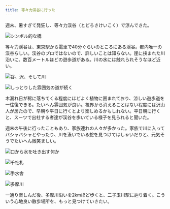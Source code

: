 ```yaml
---
title: 等々力渓谷に行った
---
```

週末、暑すぎて発狂し、等々力渓谷（とどろきけいこく）で涼んできた。

![](https://lh3.googleusercontent.com/docs/ADP-6oH_-edSdjV5PS7DTUuhC8FODSNpubR6tE7HAkBmFqlpDa6RYicQLVdVlfPYrHHhuu6ltdiDtZRo9OQJaAdJqgVoglFrIeFijhSUDzattf7mastQZDSvdw5ukMuXqwh0ATW5ga-OkIvCOHLXjCPgqxCj5IkL9AVHx5Tg2S3N6EyoiCdhq1dd0NR2q0ZL--HCdKXJV8Bw2gZCE95CQVyy1dNzP_xOW-roIVM7Hs6xW5cjqEbr97uN4CNrY83eVjLbndsuKX_WNHMAputhE4jS45kBez0y9DWbsa0VwlB-03wo-G-T8nDidNsM3mVrPUJO8i3cV7UHAAzF6I_5iBIuZMq6QmzoB1hcNM90ASO1oIUEsjnUy4BqCH66LpcEpB5JSWASChVhVqahh563kNuhflFJ92GmNAIbIfi7qGtHnd9iMHTtGoSyR4xqQxxXA8BAWxABnbtRZ9OBi-Upav4rBdtQqHfZmORyd3z1yu-lKW5DkIHntGLEz3lAHFP5ZX1MmWelTsoOnV-8sQtJKtvr0m9k_eGNFOqTaGVFShD26oMZMcf1iaSQVHcGjy6r8LseR6fdPESQMliUvPjN_I2ekvwobb6BaG3_23HfBABIexfqnEL4X4apO0XvfhvFd9NX9XqRL9RfnglXNmWcZpAMSIOsrjEhYZpYSWWLgsAPyPoZ78ysrYVbHTdq1XzGmCGsd1ybiUOnaQ5OMJcHTUjT3UFbQZ1PTltDdI7GQRzCXxQ5HaStB5sDs4-vU4U1ZTKgss61SAOWsPtx3AtJqYJpz0N1br8PjjgIFNqTjBTwOwliiPjt1nN0vlocxXsA47LqhYxWBR-RQJq4gRYIpGSHjpE_InQx0JN_nnWsx9kagGv7ANE_9MpreTOfuQQIi8ZUQzINFLnHv6YKs3ixi4Dl4YAWjgCCPR-wdIDb42jisHE24y1R14BkcDJhO6vxNKu5ZZTODuNcms1fKnjGfymUghxS8atWcCz0EC-nQHWfoSe0ED30LeId4l8-26YFXDENFvLn4NGbE5ek4Q4ihHx4LJavWiDxdocyk6ZAzIdfjSxvshdKE9PaakjkSAQXyUrK9wDYIoom_DHKD8EH6pKPDAnyIZvJdhxfvL_VLuXPLICNaZpQ4vYCRzvdFG97AxNbrSa-wPNtgeGQXWAgZFznfcD0sskhrJ8iGHT8nwo9H9FUl6RJ_I1AkKQpj2cx0wLQ9cZrGb4bwc_Jn76MJaZj520K7a-SskgjTw1voQBw2TUnddE1Xg "シンボル的な橋")

等々力渓谷は、東京駅から電車で40分ぐらいのところにある渓谷。都内唯一の渓谷らしい。渓谷のプロではないので、詳しいことは知らない。崖に挟まれた川沿いに、数百メートルほどの遊歩道がある。川の水には触れられそうなほど近い。

![](https://lh3.googleusercontent.com/docs/ADP-6oH1zo16Mwix5RJPTEKWN5qqDovY0Yj6TMPEkQ14r7pI3VjMI1E10-StEQ1qF5J2wOW39ychrcVLI2LgYfoHvPAG6qecNx7JBmpC240NpKTL6UcVL9OeXMAtSYm0VrQlKjnN0mn7gvD6Qopk8wF_nsqthFei2WpwQyVwrGbCDUptooGTwM6t_DoAo4abY8Tu_t1ApuRjSOFXebZeW4jg3aA0xE4zwKYQ7_PUh_ZqSKGw_U9Y5y7BNizYJZpUa7-BkL-FkqtnCcHj1wKnn59TEY7pqTjh8wQUEY3vclP_lKPOGLQYMreGXqmRCBJW6rrXRILQ9QrbtzV97ujG3-8ejc1XoJhxYi0_qsVtt8Rwrc4mYnEDZzqv17GV9cfpFo_iqGm2VRXaDUH_LxGjPKuS1xMt_53O7GktJx7f_P-4qp_BI5T0LkSSoAl0yt-1lLacAdIDiD4PfFRDUdaRZ88MfYUsJfA0_T92Pwl9Bjz5SpxmUYgWJx269_9-HYwjIK1tUSjNPsYGSPe2Tz0jWkdJjYh9WdPAbA-CYDOayL-2Rqq0KqFJchMQcFKFNt8wLuF38h0-sr_KTYmbjt_sFO8ssfnLLUhhHaKj5J4C8aKTdLzjYfZqC_QOUGoBStQLamM2b4siSZ8IoaRNbZrqQ57pHdRgpw2s1ysBLcY6hQQWE8Zgs7Ec1NO9NfobKrY9N4Q37_FvT7Od8Ct4b3CZGuopQfA5cvjWALMJ-E23XNDjP_NQufDMdwkC8UAJQrLdUETdiCY8zPvcNbQCKYsxHb-DuYJPdj8ezVIBEzWsJP4OGXLyTkI6Hb8ktCIfcN78SQEb4JCgM8RkhaYRkx1jhxA8nTZGL2jD0PLBKP7Qg9vGmJCCKZiZa7Shz8YnTOAqk3AJNN5RiAg6BGLmsYx_ud3NoyqP0bKkfPGvEGvtiTHzswFlfM_IlCl6n_z-nUWU0E1K5utGWZxKpDTzfmLHWAttg2bZH_nk6k5yi66EO4LicTJ4lVqzYRIYvdM8qC2q5f1zvu_37jVKS7lxM5l-1lxTbJxCEK4yTedrQPiG17NtsTCx_panKsfduD_K-m_aRnXAhmW8aB6XnKDc_JqketZvgPkqorEObycku42XA-WB_9-N9gRNItI26SlO3U31SVP9LKW-alfmll9vbAkISntemVV7sEfTwaoDyLJLvhVdkqZSo4ynpyQ0SgBxxZ-TAoGKadASKJ5RnCQVx0BXlpXb3s05I8dCGtU3cg2gIySrDp-R13RalA "谷、沢、そして川")

![](https://lh3.googleusercontent.com/docs/ADP-6oHZDMDaIcnrOFDipqDKd6lgeb4KeqM-2S2mn998eYUDyUs_w38sFAd495D4JGqa-8KoOgmo8FfhPSsxDc-aD9aO4rPqmM22NpBvxIADr2l_ZRllnEajYxUULSoZMsnslKS7g9Y4uHFuWKgandFUUSup7_EyfjRrYWpIiXtsCzZjgiBFtl-YRb6dnIFPjdmKzT1UOeWSLljty9EmQ6ygGnhFXba8zrJcKrPMnL-oMIBabmZgj3gYnAorPwQz6C9-XbLB2NBjiVqe8pnSG8rjA91SoZ_xKNas-p3QHit78bunQPnL7coZpWvjD32ZBtHmHfUjvSJ0Bfp_2i8jlGYIyvuYi9WjQjaOsnbxO2jueHLHRbpS3oAJJVTQhRC-u5Kre3YhIN-7fnDvbCckkHzFGfXmZg6rl5nR12PCJCK8OXJGtn4-VVjgnLf2kyKRDzUY77GCW5gZjImLSBANjPTg_Euet3_ONa3VbG_yl74ahdUz1TbpmuROZHPZGzu9bSVCBuNErK6gF5tLXw7jQpapHFCq66Xy5iIUsL0rJ7kCrD_iFKnVGJen3OFKQwDIOVKgz9hQJIQimXvIr967O2YC2bMn2yLcxOf_9sWhtzabpcIR2wy8i_QINqUhSPP9UMSW-_0qpDYalGbqBqaMTDdVQNlJcix63XdR33kk1-VnR2BSsnHgGlgXYRqMlH7eC6_LHgsF9PMwa0XRWyqfpqYXLn-1e8j1w6LjGD0gbaU9r6Fk2W8zSth-_WNIRaLH6tddMED0Yq3N4Rz9iJScmSuM038nxH7oMdJ-reVkbD3ol_krj5oDdmxIkazZ5HVp7Edbw8Az398-0KbXvg3B1NPjGyVjehye8ixt0ThnFN9g6dyK86LJl9k8iIsB5pXK457N1iZtCJ6jIEiAX_kWG4Qi7x8zn5t5IG-AYTwFFwwu7snQXcTJqC05O99VJ8VX9cu35iQE3Ny9u68uGrfObNmHo3HLR6le_jKjkj-EWekAmXQqM2DKeIQzwaFb7HX7UHEzvTnJLggfO3uLkTrZwv7UTpALJJUUaY5WK6a-crweNdqZzgUe95NiD0ShX3sgZUXbW_Lw_cmhnjpDX2YQXT3OacxDYMbJyjyJm6Zb0wOELAb35TqwP8C0VwSBalrftsmVMZ9aVuvpdtmupXsu_HyOTUUU2jiZ4VsC0DTDd7YsS1tAN1MAwRSp3JljVWiccztwLbLdi3Wm88X87wSjCOFIyXi0G-JyPn-ps6FnVgII0iQ9StfjFQ "しっとりした雰囲気の道が続く")

木漏れ日が稀に落ちてくる程度にほどよく植物に囲まれており、涼しい遊歩道を一往復できる。たいへん雰囲気が良い。視界から消えることはない程度には沢山人が居たので、早朝や平日に行くとより楽しめるかもしれない。平日朝に行くと、スーツで出社する者達が渓谷を歩いている様子を見られると聞いた。

週末の午後に行ったこともあり、家族連れの人々が多かった。家族で川に入ってバシャバシャとやったり、川を泳いでいる蛇を見つけてはしゃいだりと、元気そうでたいへん微笑ましい。

![](https://lh3.googleusercontent.com/docs/ADP-6oE_iJlksbtovRq_Udsh9ZCqqOq-GOoLmEn7lN-mqT5bgO82L1U1oCw4vobuysHKKUtBpJYkZBWnxTPbQ5KylSoDLVTuC-UjL2iBdVcpBrc8Hug6JWVqSuU2p3XDzhN-MMYER2_K_JpeYi0nT22ewEWR0SowF9sCQ92ebq0tEkzW2hP7zwCYlmvSLICdARBkGianN50OYo6ukNgkRt4Lqe5H5RegoAE-m8IvP_WaIWiOY4bV7GraF0jmZONg8OgWua2atV9T1ceinwhbp1jZVVZN-Stczyrnvit3Gyt1T0G4m3g1H0a3TwpbEdZ8G5aoejJZPooSBByMLUjpLVOK9V2PA8T38uVAowFk5KEupM3bj2znb4Qxue-iUnJOIBTOfaS1VZMKHO1fsW0K5hc80vxETGWBqZ6Fo0VBz_RoRG4G5Z2GCjuQT5GW-rvXqfrRANXpmhBKOm-0D9-BtbWjI-emCZJkIGqkoIBMLA-VC6fmjzLyqwDaGvgo76u80Fyvdf_TXQrVQO-vMCxyOzVJgdKLCrf2smSCfilePFNt6X4bKXjhKPM6nyluhVhhGJ3kZVbwivCilQ1QL7vtMZpSzBp7Ja7Npc8dcql_XDUNfISRofZyvxem4vRVxO4AeXneiLEw9-zngb1lahiG6KVe2IQCkZJat6IowETC8lyMXiDzXAK3Emt_Rf5fzE1mFYYWzr4TwU-1LQC-_p_yRuWoOLSxZxqf41H17uu5WYbBnXIhezIVPv3UpSnpto-9IPwcHQcNWfiiIUZTAUn6nFsAyLE3NDgieZsnhtsdmQ4VHlNhp9oK1ii59tVFKrfDj5mqWm0bldaU_TfWq0B4kOVBQxj9XycmQT0RoRtjvXS_PVpQJSrlQNszCveshgk_GKtnxQQcrDHLybkr1ZQACL5YV1XzeLnBgYj4Vdmxp2hwVhJY9H7hq6fMCwLlQPdEnoBfjvLNOK_LYM-91U_WGDtyDgL1ZHe66eC8rWM7tJLGKzjk8qJe9OP30WiuXul6FwYGMOlwWJart7Ec-94pIH071b6LvPiXr03ZwgSy8BJBzQuCCXjUsmRaZkgsEZEWdnv4okA-5mYx664BwrUe2AdrtXeUAvXep5vvp-9CrLVk7EcFt7Zou2Y5fgB1a3QObL1zVMYpLCrISiEboFy32wDL39NBKw7oDGy4NladVm-Py8kX51VbC8RwFGAsEay2Df_SqSHJYJi-ZfGCjpjcp5p6jD59Y-yO6jEOyOZdRpX6WL8Xrcx6ig "口から水を吐き出す何か")

![](https://lh3.googleusercontent.com/docs/ADP-6oF1DaRoTQNd6hhs5z4A6aj2vjdEzXAkDQrOmM6F1XfGDzec8dYoofZ54LwPc2DWeEDRU9JymuZbnLKcEZ4DumDxBDszMbEykPudRK2PdzNIjZFCgd9s6odzuCieKY0chDjdG8G9y0YzTXm4YZ-k8vhHWTWjGNNlpMBexS2VHHi6b0lQdnXCUg6UkidZeesEz80gn4dYz3zIdvGRmA_E8sTQ_D0rzmO3gkr271lH2w08RUGFJ1yj4PS63kakL0-JzJEfz0TUhdsM9oqoCKLOCXS5hAZpAOt7nvKnTG8ggDsgCPUdgocw92gli2rUIlEFpwMJCSikiaceZCNudYN-ZhbNWmLUFM9wHBr9XrXwuVqkysa-KmwXpXSWt3eYdo8omorm3SQ64NkYrzCnBbrnyN6et96VQysVzAoR-l5hyq2SOOiGKrVe8pF1dGYQOMi5LBy6UcUrQpAmFQNiXV6ShIvpNp7RVX5pwT0mvieWlZ5tpo9EeBQYzqeUHwe2SJs771Iocqr1GpTumIlTBTb6Z6so-Sw4YA41tRPCPhkVjdsM9zazBJwXysqrOMi5KeKDVSpvCHxFjv24NPcWDklK7upDRNTJMS9OS9K02R35OE2hDXhMRqz3ZT8vqTIZgWN9Nwrf5jSz6YD2GAY3_jO0WysckPPi-pnnYzlM0BLm_wV_5tzmn40n5wOBBSuaZbmC8xm2h9JlH_o2m8AujtSYsQClF7VQdqqNeEVq57vLVUy_77g4rof6w8rxEtt1CBKVWrT13MVSRD92prYJiIOhnELBQwfGndTCQx8tSTBeUI5_ign_9_V6e-hmljDTpO42zq6fup7PrnAKLmUopl5eYCrP84UHW5tkxXJEhFr-K49SUwGGYtB3_6xq_K1j8gaABelBOAMAEJncIZNvCYsu88PqlQC7sHDHkQ-T-KSY2BgDVP0fAAngpgd4iG086plWyPDm3rgUKdQFJRP_yQm04bjEKuOXz6-tpI7wHqhYMwAoTwzrhHd7LMAuY9PZ5m-KYJqdVCFjCGkX33YBT-i8WxDDYnCxiw6v9RnZuQIRzonpkhSdIR3rRE5CJb5ctDSAgryiP1jucs-WEDwvVHuhFHt9Ws5L5pw9gZzKjzicXZEK9LYyZ3bAizHeB_eWuzQSnN-FzXuOdhgkovrZ9gBXj808BnDZ_mtKTjgMDY_kruJEQMJ_K26UHcthFi00rbwb5j7exGVi6W7Li1rdOfV-anIWRB-r3inNerWYQy3RNZXxUvXcBA "千社札")

![](https://lh3.googleusercontent.com/docs/ADP-6oHqjW0gZNR8Q4RrJs1dYu7F-xJYHHAKxyEUnciu9ueNH818Cki52n-awZ266ICxbNYp6c-aWmSz_pCL3EQ1JAo5U3oM32Ye2aWX18r70zHnjk_7IibHgbNl0MEGJt-NQBsXPuziXQup3NTR49_3lgvc55jXuPkNNZVb3355fUZR8VIA6xxUIspyf7sGt9GRxuoCSj4APjBFw2BCx-zXplN6oKFo3Xhm9D-qn9K49Xj5tOZj9zHndgBBijLHNy-9XEa4nC678FifS8YhUKooXeJ_xRQ-rq7yd-2Fd5zIMY4iZdrglNHYezl1hLYRyk9-kAkTKY9NpdVAhyXZIWAj3lNVGud4JjGlX1CfXpXT_TKmij8vG9DlssTo0w3Uow6U1O6RJBjzal1ch4KUFM9y-r9UICCVrqLV6aVt2nLG-vnsBE7S6dr9UyDbwVj7v659-5bdnSPCP6mUnvHNioGgejx-cSs739XdSCuDKqx-WktrTExPwrpzvtIBjyczauborABtqlqrDWw4Vga6ubbP2mb1iyHGKV9__k2lzLljevum76wr3ORUes54UWUjhAPmNKJ24tdouFwgEoVg3yafPv2dzTs0cQuvYwe_ePL5hGprUpGpK2oNzzL6D4GiWkT_C4DKXk-yfzz-rt9mAJwjnWqhScuGjm5q5f8da87dJ93pmKY5W0ZAaHKvwlR8WlsyrzG6lpc-XU3zeJpmztkmnwH0-spIGb1xnVyAKBSql4f0rZTJ0WktBhy0hD5NmD_VgaMc3kTqMiUF4LQB2OJEhsUeodnjArMpZYTVP4BWK4Qmfpg8tEcK_OGEqiWEkBgsPz6s9im7iVME7YrUREoweFElzBo6kBjqB66uhDDnD9V7XBlTsqxnhI0GkD44gFxF4PbNkSZvwXNx-Nqwm8atkkguvQnl8v1htzQ0JGS1jJuxdnzsoZDqo4FWd6aa4n-lp7VjaNgK8fBuR0KBNGVV-v8kgIbfewl6zGHNAqAqwzXIuPem2fannrZJeW9Fm89nRwxKIEEUdIdG4EQWeFEpDz84UNTkyEZdCheInVlAVHHmwM7KDtx1S4OSPDjaZ1XpTcsxJOFlbKb2wdTjddne0dCWHO3sz2Bkn1DChUpvH7_nKK_dwq8bOmMWu73oJTv4_oY2RagvxAj_60teL7wnMU7uRkLaSDH6AaxW8ZDK0q0xoW747raQeFF8ud42XHZT8hEy8H05os4d-R4xmZIYBjPBO2BedGWIyXAobBDqW9e8o6ShiQ "手水舎")

![](https://lh3.googleusercontent.com/docs/ADP-6oFQ6zAPq_0L4HMkR4CIdRKD0YaMrRLa0dQsnX_FpOtxML1n44Zw60Re_NFUbvHZkf-5e8gDNnD0otQSL7swHwiBvzE1Ox6XnCmZ0KWqNP5RvaWJhk10oO7nVmVWPbDVCshpI9v3ppJqStT0yEFtmTHcolDarsLbhLT-QzIAltbs_JWVbdHJEBtO6R2DOVENaEAiDB6-iEV70KLL8dMgTaEu3fdVsGzL-0fqveAjf1xHG55rj_rzOZhD4U6p3W7GZ6UbzMcOG7vHufwOwAq8WArx3XyIYFjx8ygC3gEdD8AmfB2gVvgojQw_KcDeHTb_t4kXT2qZtZmxi5LHrFs15Hqw40E-GLKqP-3874R6KtAWjQz8rNj7FFfjur2hyl2SXdTMmhPjWxWG6SvmV2KR_0lttirZpIDZGhmAEriqj4i1gzX8uF9W9bNeVzQZawQvPpvLyQ-SESKnnlIDNyC62b5T2-3WIlNSdg7BhIMtidniJwTXV9YDJ6K9mRqEBEKjikOJb3BOfRtAGrQt2_p5UVvZBvZykl__mzbyNpR1XXcALJgq8gATv2TGRVSjxHeWFAtf2VLDbQV1UyA4ql3Z-bpyW4CcbJMXCdLMV7nQmummEg7vLgag6kuQOJpMRZkrLpS2d78hg28RhkdDCjDKI3mKVbYvMY8aL2-PgQATrfJnDtRY3bycaP2OW5VEzPwZ41qBFX87z8SEXBZd5aN81bhXxoBBRf15sGV6orbLPyN2CeUpm_p_bj32jICNImUtMPfoh8o7cnPXw7a9zIbAnB0PVJw4ygfY-GBnZ-KYCX3w3blNXzoSY8a4efOE_1TxvSuKq0byJKsP4S8On-22WjFhpIhnhYJdPBeRJTE3_guAEQz7VhzlmkSu72DReYlwfpGFtjQmt31IUpoSvonrCajm_tY4CbQKbHAamAICZgtS5yJINPSBSVMT5tUs__sjWJeOBEvSG2zgb1jtYu64ieQg7NmKoFjjjyRGdX6RGRg1LSRJFCOR6zIfhtFU0-UVuMKqYPYFKmxIFCJvq-pFbHy6WixIo9JFTlhYZDundbV4fKqIsCNGDn5JK9AtKFgq_KmWavSfsRT70hdhzawwGN_Yk9Hhs6ZJKJGUfzmA28RxOgQ78Q_Oky8k0HkGDZz3HzVqCAamMUBIusnnRkdwm2ATFEpNFeCZUvuLGwRvCtCRnA89kCoXEUSA1IgsatfIV8nV19UMPY1pJrUyaS9Sg3UEn6bzoB3ngncpImOtceQT06u2Vg "多摩川")

一通り楽しんだ後、多摩川沿いを2kmほど歩くと、二子玉川駅に辿り着く。こういう心地良い散歩場所を、もっと見つけていきたい。

